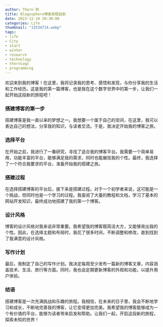 ```yaml
---
author: Thorn`刺
title: Blogosphere博客旅程启航
date: 2023-12-10 20:30:00
categories: Life
thumbnail: "13534714.webp"
tags:
- life
- City
- start
- winter
- research
- technology
- thornlogs
- programming
---
```


欢迎来到我的博客！在这里，我将记录我的思考、感悟和发现，与你分享我的生活和工作经历。这是我的第一篇博客，也是我在这个数字世界中的第一步，让我们一起开始这段新的旅程吧！

<!--more-->

### 搭建博客的第一步

搭建博客是我一直以来的梦想之一。我想要一个属于自己的空间，在这里，我可以表达自己的想法，分享我的知识，与读者交流。于是，我决定开始我的博客之旅。

### 选择平台

在开始之前，我进行了一番研究，寻找了适合我的博客平台。我需要一个简单易用，功能丰富的平台，能够满足我的需求，同时也能展现我的个性。最终，我选择了一个符合我要求的平台，准备开始我的搭建之旅。

### 搭建过程

在选择搭建博客的平台后，接下来是搭建过程。对于一个初学者来说，这可能是一个挑战，但同时也是一个学习的过程。我查阅了大量的教程和文档，学习了基本的网站开发知识，最终成功地搭建了我的第一个博客。

### 设计风格

博客的设计风格对我来说非常重要。我希望我的博客既简洁大方，又能够突出我的个性。因此，在选择主题和布局时，我花了很多时间，不断调整和修改，直到找到了我满意的设计风格。

### 写作计划

最后，我制定了自己的写作计划。我决定每周至少发布一篇新的博客文章，内容涵盖技术、生活、旅行等方面。同时，我也会定期更新博客的外观和功能，以提升用户体验。

### 结语

搭建博客是一次充满挑战和乐趣的旅程。我相信，在未来的日子里，我会不断地学习和成长，不断地完善我的博客，让它变得更加完美。我希望我的博客能够成为一个有价值的平台，能够为读者带来启发和帮助。让我们一起，开启这段新的旅程，探索未知的世界！